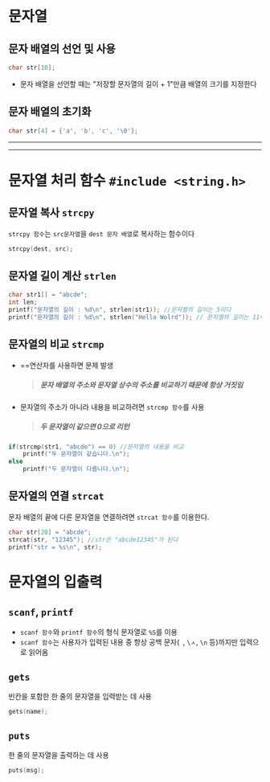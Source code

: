 # 문자열
## 문자 배열의 선언 및 사용
```c
char str[10];
```

* 문자 배열을 선언할 때는 "저장할 문자열의 길이 + 1"만큼 배열의 크기를 지정한다

## 문자 배열의 초기화
```c
char str[4] = {'a', 'b', 'c', '\0'};
```
---
---

# 문자열 처리 함수 `#include <string.h>`
## 문자열 복사 `strcpy`
`strcpy 함수`는 `src문자열`을 `dest 문자 배열`로 복사하는 함수이다

```c
strcpy(dest, src);
```

## 문자열 길이 계산 `strlen`
```c
char str1[] = "abcde";
int len;
printf("문자열의 길이 : %d\n", strlen(str1)); //문자열의 길이는 5이다
printf("문자열의 길이 : %d\n", strlen("Hello Wolrd")); // 문자열의 길이는 11이다
```

## 문자열의 비교 `strcmp`
* ==연산자를 사용하면 문제 발생
  > ##### 문자 배열의 주소와 문자열 상수의 주소를 비교하기 때문에 항상 거짓임
* 문자열의 주소가 아니라 내용을 비교하려면 `strcmp 함수`를 사용
  > ##### 두 문자열이 같으면 0으로 리턴

```c
if(strcmp(str1, "abcde") == 0) //문자열의 내용을 비교
	printf("두 문자열이 같습니다.\n");
else
	printf("두 문자열이 다릅니다.\n");
```

## 문자열의 연결 `strcat`
문자 배열의 끝에 다른 문자열을 연결하려면 `strcat 함수`를 이용한다.
```c
char str[20] = "abcde";
strcat(str, "12345"); //str은 "abcde12345"가 된다
printf("str = %s\n", str);
```
# 문자열의 입출력
## `scanf`, `printf`
* `scanf 함수`와 `printf 함수`의 형식 문자열로 `%S`를 이용
* `scanf 함수`는 사용자가 입력된 내용 중 항상 공백 문자(` `, `\ㅅ`, `\n` 등)까지만 입력으로 읽어옴

## `gets`
빈칸을 포함한 한 줄의 문자열을 입력받는 데 사용
```c
gets(name);
```

## `puts`
한 줄의 문자열을 출력하는 데 사용
```c
puts(msg);
```